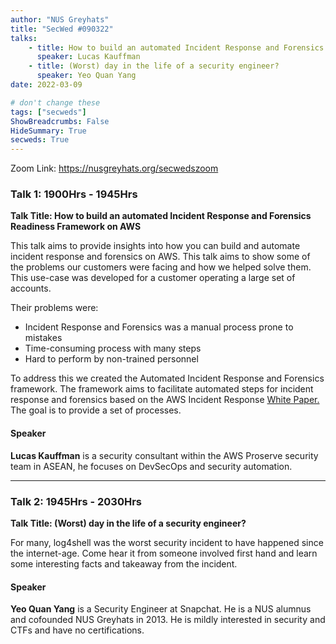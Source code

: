 ```yaml
---
author: "NUS Greyhats"
title: "SecWed #090322"
talks:
    - title: How to build an automated Incident Response and Forensics Readiness Framework on AWS
      speaker: Lucas Kauffman
    - title: (Worst) day in the life of a security engineer?
      speaker: Yeo Quan Yang
date: 2022-03-09

# don't change these
tags: ["secweds"]
ShowBreadcrumbs: False
HideSummary: True
secweds: True
---
```


Zoom Link: https://nusgreyhats.org/secwedszoom

### Talk 1: 1900Hrs - 1945Hrs
**Talk Title: How to build an automated Incident Response and Forensics Readiness Framework on AWS**

This talk aims to provide insights into how you can build and automate incident response and forensics on AWS. This talk aims to show some of the problems our customers were facing and how we helped solve them. This use-case was developed for a customer operating a large set of accounts. 

Their problems were:
* Incident Response and Forensics was a manual process prone to mistakes
* Time-consuming process with many steps
* Hard to perform by non-trained personnel


To address this we created the Automated Incident Response and Forensics framework. The framework aims to facilitate automated steps for incident response and forensics based on the AWS Incident Response [White Paper.](https://d1.awsstatic.com/whitepapers/aws_security_incident_response.pdf) The goal is to provide a set of processes.

#### Speaker

**Lucas Kauffman** is a security consultant within the AWS Proserve security team in ASEAN, he focuses on DevSecOps and security automation.

---

### Talk 2: 1945Hrs - 2030Hrs
**Talk Title: (Worst) day in the life of a security engineer?**

For many, log4shell was the worst security incident to have happened since the internet-age. Come hear it from someone involved first hand and learn some interesting facts and takeaway from the incident.

#### Speaker

**Yeo Quan Yang** is a Security Engineer at Snapchat. He is a NUS alumnus and cofounded NUS Greyhats in 2013. He is mildly interested in security and CTFs and have no certifications.
